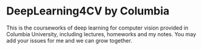 # DeepLearning4CV by Columbia
This is the courseworks of deep learning for computer vision provided in Columbia University, including lectures, homeworks and my notes.
You may add your issues for me and we can grow together.
